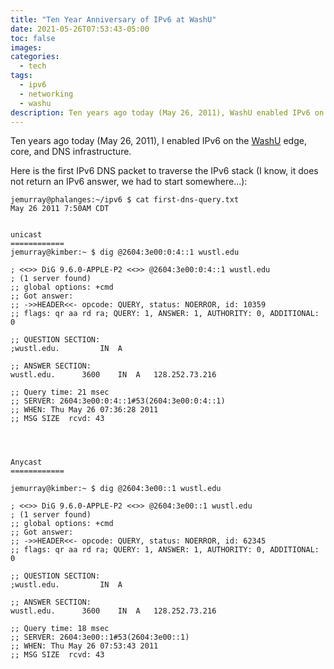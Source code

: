 ```yaml
---
title: "Ten Year Anniversary of IPv6 at WashU"
date: 2021-05-26T07:53:43-05:00
toc: false
images:
categories:
  - tech
tags: 
  - ipv6
  - networking
  - washu
description: Ten years ago today (May 26, 2011), WashU enabled IPv6 on the edge, core, and DNS infrastructure.
---
```

Ten years ago today (May 26, 2011), I enabled IPv6 on the [WashU](https://wustl.edu/) edge, core, and DNS infrastructure.

Here is the first IPv6 DNS packet to traverse the IPv6 stack (I know, it does not return an IPv6 answer, we had to start somewhere...):

```
jemurray@phalanges:~/ipv6 $ cat first-dns-query.txt
May 26 2011 7:50AM CDT


unicast
============
jemurray@kimber:~ $ dig @2604:3e00:0:4::1 wustl.edu

; <<>> DiG 9.6.0-APPLE-P2 <<>> @2604:3e00:0:4::1 wustl.edu
; (1 server found)
;; global options: +cmd
;; Got answer:
;; ->>HEADER<<- opcode: QUERY, status: NOERROR, id: 10359
;; flags: qr aa rd ra; QUERY: 1, ANSWER: 1, AUTHORITY: 0, ADDITIONAL: 0

;; QUESTION SECTION:
;wustl.edu.			IN	A

;; ANSWER SECTION:
wustl.edu.		3600	IN	A	128.252.73.216

;; Query time: 21 msec
;; SERVER: 2604:3e00:0:4::1#53(2604:3e00:0:4::1)
;; WHEN: Thu May 26 07:36:28 2011
;; MSG SIZE  rcvd: 43




Anycast
============

jemurray@kimber:~ $ dig @2604:3e00::1 wustl.edu

; <<>> DiG 9.6.0-APPLE-P2 <<>> @2604:3e00::1 wustl.edu
; (1 server found)
;; global options: +cmd
;; Got answer:
;; ->>HEADER<<- opcode: QUERY, status: NOERROR, id: 62345
;; flags: qr aa rd ra; QUERY: 1, ANSWER: 1, AUTHORITY: 0, ADDITIONAL: 0

;; QUESTION SECTION:
;wustl.edu.			IN	A

;; ANSWER SECTION:
wustl.edu.		3600	IN	A	128.252.73.216

;; Query time: 18 msec
;; SERVER: 2604:3e00::1#53(2604:3e00::1)
;; WHEN: Thu May 26 07:53:43 2011
;; MSG SIZE  rcvd: 43
```